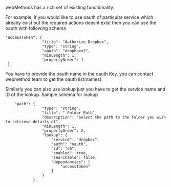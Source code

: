 webMethods has a rich set of existing functionality.

For example, if you would like to use oauth of particular service which already exist but the required actions doesnt exist then you can use the oauth with following schema

```
"accessToken": {
                "title": "Authorize Dropbox",
                "type": "string",
                "oauth": "dropboxv2",
                "minLength": 1,
                "propertyOrder": 1
 },
```

 You have to provide the oauth name in the oauth Key. you can contact webmethod team to get the oauth list(names).


 Similarly you can also use lookup just you have to get the service name and ID of the lookup. Sample schema for lookup

```
    "path": {
                "type": "string",
                "title": " Folder Path",
                "description": "Select the path to the folder you wish to retrieve details of",
                "minLength": 1,
                "propertyOrder": 2,
                "lookup": {
                    "service": "dropbox",
                    "auth": "oauth",
                    "id": "d6",
                    "enabled": true,
                    "searchable": false,
                    "dependencies": [
                        "accessToken"
                    ]
                }
            },
```